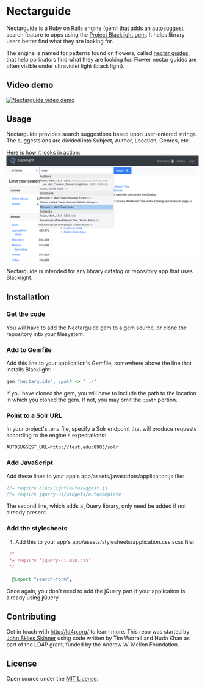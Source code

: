 # Nectarguide
Nectarguide is a Ruby on Rails engine (gem) that adds an autosuggest search feature to apps using the [Project Blacklight gem](http://projectblacklight.org/). It helps library users better find what they are looking for.

The engine is named for patterns found on flowers, called [nectar guides](https://en.wikipedia.org/wiki/Nectar_guide), that help pollinators find what they are looking for. Flower nectar guides are often visible under ultraviolet light (black light).

## Video demo
[![Nectarguide video demo](http://img.youtube.com/vi/J9Zo9bbPTlg/0.jpg)](http://www.youtube.com/watch?v=J9Zo9bbPTlg "Nectarguide")

## Usage
Nectarguide provides search suggestions based upon user-entered strings. The suggestsions are divided into Subject, Author, Location, Genres, etc.

Here is how it looks in action:
![Image of Nectarguide being used](https://raw.githubusercontent.com/LD4P/nectarguide/master/app/assets/images/nectarguide/usage.png)

Nectarguide is intended for any library catalog or repository app that uses Blacklight.

## Installation

### Get the code
You will have to add the Nectarguide gem to a gem source, or clone the repository into your filesystem.

### Add to Gemfile
Add this line to your application's Gemfile, somewhere above the line that installs Blacklight:

```ruby
gem 'nectarguide', :path => "../"
```
If you have cloned the gem, you will have to include the path to the location in which you cloned the gem. If not, you may omit the `:path` portion.

### Point to a Solr URL

In your project's .env file, specify a Solr endpoint that will produce requests according to the engine's expectations:
```
AUTOSUGGEST_URL=http://test.edu:8983/solr
```

### Add JavaScript
Add these lines to your app's app/assets/javascripts/applicaiton.js file:
```javascript
//= require blacklight/autosuggest.js
//= require jquery-ui/widgets/autocomplete
```
The second line, which adds a jQuery library, only need be added if not already present.


### Add the stylesheets
4. Add this to your app's app/assets/stylesheets/application.css.scss file:
```ruby
 /*
 *= require 'jquery-ui.min.css'
 */

  @import "search-form";
```
Once again, you don't need to add the jQuery part if your applicaiton is already using jQuery-


## Contributing
Get in touch with <http://ld4p.org/> to learn more. This repo was started by [John Skiles Skinner](https://johnskinnerportfolio.com/) using code written by Tim Worrall and Huda Khan as part of the LD4P grant, funded by the Andrew W. Mellon Foundation.

## License
Open source under the [MIT License](https://opensource.org/licenses/MIT).
